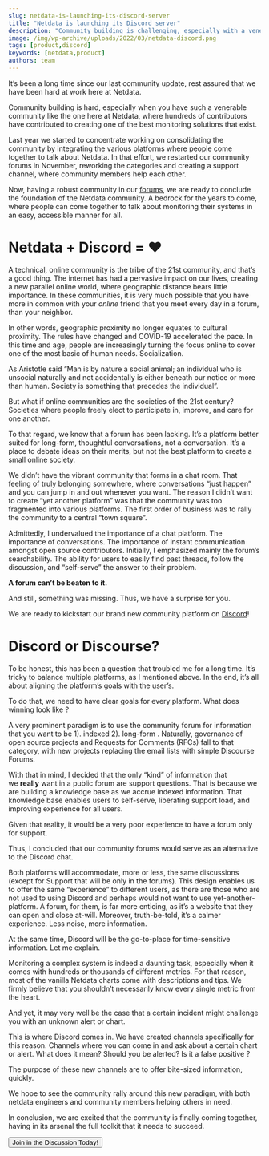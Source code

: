 ```yaml
---
slug: netdata-is-launching-its-discord-server
title: "Netdata is launching its Discord server"
description: "Community building is challenging, especially with a venerable community like ours, where hundreds of contributors have helped create a monitoring solution."
image: /img/wp-archive/uploads/2022/03/netdata-discord.png
tags: [product,discord]
keywords: [netdata,product]
authors: team
---
```


<!--truncate-->

It’s been a long time since our last community update, rest assured that we have been hard at work here at Netdata.

Community building is hard, especially when you have such a venerable community like the one here at Netdata, where hundreds of contributors have contributed to creating one of the best monitoring solutions that exist.

Last year we started to concentrate working on consolidating the community by integrating the various platforms where people come together to talk about Netdata. In that effort, we restarted our community forums in November, reworking the categories and creating a support channel, where community members help each other.

Now, having a robust community in our <a href="https://community.netdata.cloud/">forums</a>, we are ready to conclude the foundation of the Netdata community. A bedrock for the years to come, where people can come together to talk about monitoring their systems in an easy, accessible manner for all.
<h1><strong>Netdata + Discord = ❤️</strong></h1>
A technical, online community is the tribe of the 21st community, and that’s a good thing. The internet has had a pervasive impact on our lives, creating a new parallel online world, where geographic distance bears little importance. In these communities, it is very much possible that you have more in common with your <i>online</i> friend that you meet every day in a forum, than your neighbor.

In other words, geographic proximity no longer equates to cultural proximity. The rules have changed and COVID-19 accelerated the pace. In this time and age, people are increasingly turning the focus online to cover one of the most basic of human needs. Socialization.

As Aristotle said “Man is by nature a social animal; an individual who is unsocial naturally and not accidentally is either beneath our notice or more than human. Society is something that precedes the individual”.

But what if online communities are the societies of the 21st century? Societies where people freely elect to participate in, improve, and care for one another.

To that regard, we know that a forum has been lacking. It’s a platform better suited for long-form, thoughtful conversations, not a conversation. It’s a place to debate ideas on their merits, but not the best platform to create a small online society.

We didn’t have the vibrant community that forms in a chat room. That feeling of truly belonging somewhere, where conversations “just happen” and you can jump in and out whenever you want. The reason I didn’t want to create “yet another platform” was that the community was too fragmented into various platforms. The first order of business was to rally the community to a central “town square”.

Admittedly, I undervalued the importance of a chat platform. The importance of conversations. The importance of instant communication amongst open source contributors. Initially, I emphasized mainly the forum’s searchability. The ability for users to easily find past threads, follow the discussion, and “self-serve” the answer to their problem.

<strong>A forum can’t be beaten to it. </strong>

And still, something was missing. Thus, we have a surprise for you.

We are ready to kickstart our brand new community platform on <a href="https://discord.gg/mPZ6WZKKG2">Discord</a>!
<h1>Discord or Discourse?</h1>
To be honest, this has been a question that troubled me for a long time. It’s tricky to balance multiple platforms, as I mentioned above. In the end, it’s all about aligning the platform’s goals with the user’s.

To do that, we need to have clear goals for every platform. What does winning look like ?

A very prominent paradigm is to use the community forum for information that you want to be 1). indexed 2). long-form . Naturally, governance of open source projects and Requests for Comments (RFCs) fall to that category, with new projects replacing the email lists with simple Discourse Forums.

With that in mind, I decided that the only “kind” of information that we <b>really</b> want in a public forum are support questions. That is because we are building a knowledge base as we accrue indexed information. That knowledge base enables users to self-serve, liberating support load, and improving experience for all users.

Given that reality, it would be a very poor experience to have a forum only for support.

Thus, I concluded that our community forums would serve as an alternative to the Discord chat.

Both platforms will accommodate, more or less, the same discussions (except for Support that will be only in the forums). This design enables us to offer the same “experience” to different users, as there are those who are not used to using Discord and perhaps would not want to use yet-another-platform. A forum, for them, is far more enticing, as it’s a website that they can open and close at-will. Moreover, truth-be-told, it’s a calmer experience. Less noise, more information.

At the same time, Discord will be the go-to-place for time-sensitive information. Let me explain.

Monitoring a complex system is indeed a daunting task, especially when it comes with hundreds or thousands of different metrics. For that reason, most of the vanilla Netdata charts come with descriptions and tips. We firmly believe that you shouldn’t necessarily know every single metric from the heart.

And yet, it may very well be the case that a certain incident might challenge you with an unknown alert or chart.

This is where Discord comes in. We have created channels specifically for this reason. Channels where you can come in and ask about a certain chart or alert. What does it mean? Should you be alerted? Is it a false positive ?

The purpose of these new channels are to offer bite-sized information, quickly.

We hope to see the community rally around this new paradigm, with both netdata engineers and community members helping others in need.

In conclusion, we are excited that the community is finally coming together, having in its arsenal the full toolkit that it needs to succeed.

<a href="https://discord.gg/mPZ6WZKKG2" target="_blank" rel="noopener"><button>Join in the Discussion Today!</button></a>